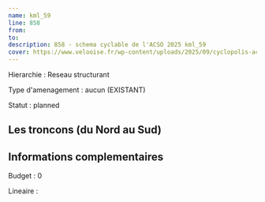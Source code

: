 ```yaml
---
name: kml_59 
line: 858
from: 
to:  
description: 858 - schema cyclable de l'ACSO 2025 kml_59 
cover: https://www.velooise.fr/wp-content/uploads/2025/09/cyclopolis-acso-default.jpg
---
```

Hierarchie : Reseau structurant

Type d'amenagement : aucun (EXISTANT)

Statut : planned

## Les troncons (du Nord au Sud)

## Informations complementaires

Budget  : 0 

Lineaire :

